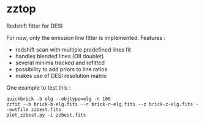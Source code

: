 # zztop

Redshift fitter for DESI

For now, only the emission line fitter is implemented.
Features :
* redshift scan with multiple predefined lines fit
* handles blended lines (OII doublet)
* several minima tracked and refitted
* possibility to add priors to line ratios 
* makes use of DESI resolution matrix

One example to test this :

```
quickbrick -b elg --objtype=elg -n 100
zzfit --b brick-b-elg.fits --r brick-r-elg.fits --z brick-z-elg.fits --outfile zzbest.fits
plot_zzbest.py -i zzbest.fits
```





